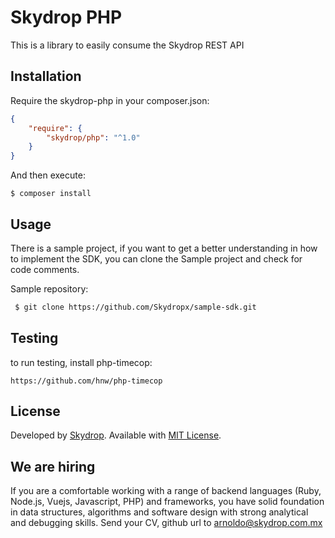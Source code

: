 # Skydrop PHP
This is a library to easily consume the Skydrop REST API

## Installation

Require the skydrop-php in your composer.json:

```json
{
    "require": {
        "skydrop/php": "^1.0"
    }
}
```

And then execute:

    $ composer install

## Usage

There is a sample project, if you want to get a better understanding in how
to implement the SDK, you can clone the Sample project and check for code
comments.

Sample repository:
```BASH
 $ git clone https://github.com/Skydropx/sample-sdk.git
```

## Testing

to run testing, install php-timecop:
```
https://github.com/hnw/php-timecop
```

License
-------
Developed by [Skydrop](http://www.skydrop.com.mx). Available with [MIT License](LICENSE).

We are hiring
-------------

If you are a comfortable working with a range of backend languages (Ruby, Node.js, Vuejs, Javascript, PHP) and frameworks,
you have solid foundation in data structures, algorithms and software design with strong analytical and debugging skills.
Send your CV, github url to arnoldo@skydrop.com.mx
